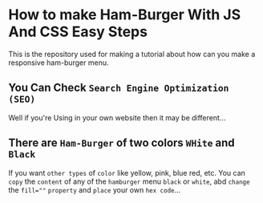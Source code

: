# How to make Ham-Burger With JS And CSS Easy Steps

This is the repository used for making a tutorial about how can you make a responsive ham-burger menu.

## You Can Check `Search Engine Optimization (SEO)`

Well if you're Using in your own website then it may be different...

## There are `Ham-Burger` of two colors `WHite` and `Black`

If you want `other types` of `color` like yellow, pink, blue red, etc. You can `copy` the `content` of any of the `hamburger` menu `black` or `white`, abd `change` the `fill=""` `property` and `place` your own `hex code`...
